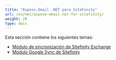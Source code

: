 ```yaml
---
title: "Aspose.Email .NET para SiteFinity"
url: /es/net/aspose-email-net-for-sitefinity/
weight: 20
type: docs
---
```


Esta sección contiene los siguientes temas:

- [Módulo de sincronización de Sitefinity Exchange](/email/net/sitefinity-exchange-sync-module/)
- [Módulo Google Sync de Sitefinity](/email/net/sitefinity-google-sync-module/)

